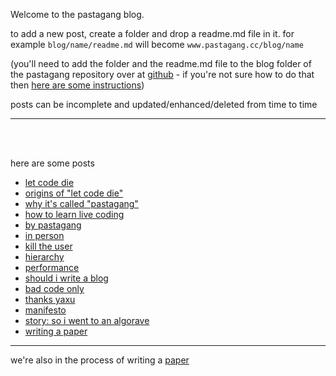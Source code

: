 Welcome to the pastagang blog.

to add a new post, create a folder and drop a readme.md file in it.
for example `blog/name/readme.md` will become `www.pastagang.cc/blog/name`

(you'll need to add the folder and the readme.md file to the blog folder of the pastagang repository over at [github](https://github.com/pastagang/pastagang/tree/main/blog) - if you're not sure how to do that then [here are some instructions](https://docs.github.com/en/repositories/working-with-files/managing-files/editing-files))


posts can be incomplete and updated/enhanced/deleted from time to time

---

<br>

<br>

here are some posts

- [let code die](/blog/let-code-die)
- [origins of "let code die"](/blog/let-code-die/origins)
- [why it's called "pastagang"](/blog/name)
- [how to learn live coding](/london/learn)
- [by pastagang](/blog/by-pastagang)
- [in person](/blog/in-person)
- [kill the user](/blog/kill-the-user)
- [hierarchy](/blog/hierarchy)
- [performance](/blog/performance)
- [should i write a blog](/blog/should-i-write-a-blog)
- [bad code only](/blog/bad-code-only)
- [thanks yaxu](/blog/thanks-yaxu)
- [manifesto](/blog/manifesto)
- [story: so i went to an algorave](/blog/stories/reckter)
- [writing a paper](/blog/writing-a-paper/)

---

we're also in the process of writing a [paper](/paper)
